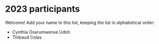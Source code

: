 # 2023 participants

Welcome! Add your name to this list, keeping the list in alphabetical order:

- Cynthia Osarumwense Udoh
- Thibaud Colas
